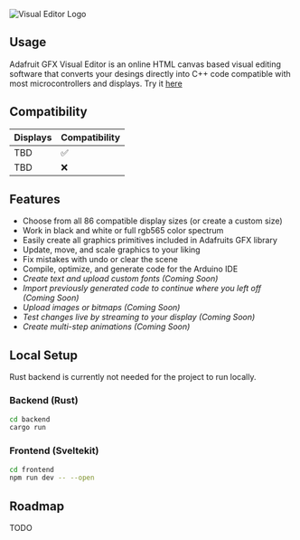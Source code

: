 ![Visual Editor Logo](https://i.imgur.com/VhjikA2.png)

## Usage

Adafruit GFX Visual Editor is an online HTML canvas based visual editing software that converts your desings directly into C++ code compatible with most microcontrollers and displays. Try it [here](https://pocket.montana.icu/auth/register)

## Compatibility

| Displays  | Compatibility |
| ------------- | ------------- |
| TBD  | ✅  |
| TBD  | ❌  |

## Features

- Choose from all 86 compatible display sizes (or create a custom size)
- Work in black and white or full rgb565 color spectrum
- Easily create all graphics primitives included in Adafruits GFX library
- Update, move, and scale graphics to your liking
- Fix mistakes with undo or clear the scene
- Compile, optimize, and generate code for the Arduino IDE
- _Create text and upload custom fonts (Coming Soon)_
- _Import previously generated code to continue where you left off (Coming Soon)_
- _Upload images or bitmaps (Coming Soon)_
- _Test changes live by streaming to your display (Coming Soon)_
- _Create multi-step animations (Coming Soon)_


## Local Setup

Rust backend is currently not needed for the project to run locally.

### Backend (Rust)

```bash
cd backend
cargo run 
```

### Frontend (Sveltekit)

```bash
cd frontend
npm run dev -- --open 
```
## Roadmap
TODO

